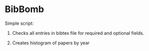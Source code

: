 BibBomb
=============
Simple script:

1. Checks all entries in bibtex file for required and optional fields.

2. Creates histogram of papers by year
